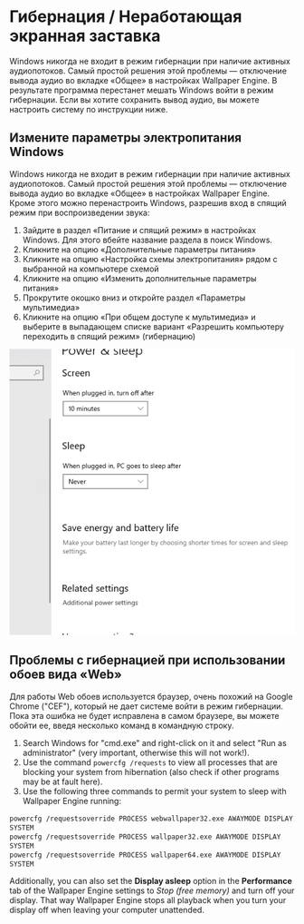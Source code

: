 # Гибернация / Неработающая экранная заставка

Windows никогда не входит в режим гибернации при наличие активных аудиопотоков. Самый простой решения этой проблемы — отключение вывода аудио во вкладке «Общее» в настройках Wallpaper Engine. В результате программа перестанет мешать Windows войти в режим гибернации. Если вы хотите сохранить вывод аудио, вы можете настроить систему по инструкции ниже.

## Измените параметры электропитания Windows

Windows никогда не входит в режим гибернации при наличие активных аудиопотоков. Самый простой решения этой проблемы — отключение вывода аудио во вкладке «Общее» в настройках Wallpaper Engine. Кроме этого можно перенастроить Windows, разрешив вход в спящий режим при воспроизведении звука:

1. Зайдите в раздел «Питание и спящий режим» в настройках Windows. Для этого вбейте название раздела в поиск Windows.
2. Кликните на опцию «Дополнительные параметры питания»
3. Кликните на опцию «Настройка схемы электропитания» рядом с выбранной на компьютере схемой
4. Кликните на опцию «Изменить дополнительные параметры питания»
5. Прокрутите окошко вниз и откройте раздел «Параметры мультимедиа»
6. Кликните на опцию «При общем доступе к мультимедиа» и выберите в выпадающем списке вариант «Разрешить компьютеру переходить в спящий режим» (гибернацию)

![Enable "Allow the computer to sleep"](./power.gif)

## Проблемы с гибернацией при использовании обоев вида «Web»

Для работы Web обоев используется браузер, очень похожий на Google Chrome ("CEF"), который не дает системе войти в режим гибернации. Пока эта ошибка не будет исправлена в самом браузере, вы можете обойти ее, введя несколько команд в командную строку.

1. Search Windows for "cmd.exe" and right-click on it and select "Run as administrator" (very important, otherwise this will not work!).
2. Use the command `powercfg /requests` to view all processes that are blocking your system from hibernation (also check if other programs may be at fault here).
3. Use the following three commands to permit your system to sleep with Wallpaper Engine running:

```
powercfg /requestsoverride PROCESS webwallpaper32.exe AWAYMODE DISPLAY SYSTEM
powercfg /requestsoverride PROCESS wallpaper32.exe AWAYMODE DISPLAY SYSTEM
powercfg /requestsoverride PROCESS wallpaper64.exe AWAYMODE DISPLAY SYSTEM
```

Additionally, you can also set the **Display asleep** option in the **Performance** tab of the Wallpaper Engine settings to *Stop (free memory)* and turn off your display. That way Wallpaper Engine stops all playback when you turn your display off when leaving your computer unattended.